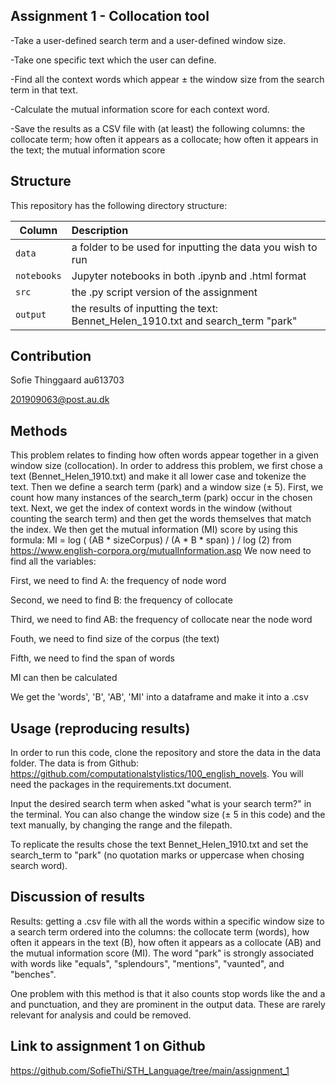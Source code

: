 ## Assignment 1 - Collocation tool

-Take a user-defined search term and a user-defined window size.

-Take one specific text which the user can define.

-Find all the context words which appear ± the window size from the search term in that text.

-Calculate the mutual information score for each context word.

-Save the results as a CSV file with (at least) the following columns: the collocate term; how often it appears as a collocate; how often it appears in the text; the mutual information score


## Structure

This repository has the following directory structure:

| Column | Description|
|--------|:-----------|
```data```| a folder to be used for inputting the data you wish to run
```notebooks``` | Jupyter notebooks in both .ipynb and .html format
```src``` | the .py script version of the assignment
```output``` | the results of inputting the text: Bennet_Helen_1910.txt and search_term "park"

## Contribution

Sofie Thinggaard au613703

201909063@post.au.dk

## Methods

This problem relates to finding how often words appear together in a given window size (collocation). In order to address this problem, we first chose a text (Bennet_Helen_1910.txt) and make it all lower case and tokenize the text. Then we define a search term (park) and a window size (± 5). 
First, we count how many instances of the search_term (park) occur in the chosen text. Next, we get the index of context words in the window (without counting the search term) and then get the words themselves that match the index. 
We then get the mutual information (MI) score by using this formula: MI = log ( (AB * sizeCorpus) / (A * B * span) ) / log (2) from https://www.english-corpora.org/mutualInformation.asp We now need to find all the variables:

First, we need to find A: the frequency of node word

Second, we need to find B: the frequency of collocate

Third, we need to find AB: the frequency of collocate near the node word

Fouth, we need to find size of the corpus (the text)

Fifth, we need to find the span of words

MI can then be calculated

We get the 'words', 'B', 'AB', 'MI' into a dataframe and make it into a .csv

## Usage (reproducing results)

In order to run this code, clone the repository and store the data in the data folder. The data is from Github: https://github.com/computationalstylistics/100_english_novels. You will need the packages in the requirements.txt document. 

Input the desired search term when asked "what is your search term?" in the terminal. You can also change the window size (± 5 in this code) and the text manually, by changing the range and the filepath.

To replicate the results chose the text Bennet_Helen_1910.txt and set the search_term to "park" (no quotation marks or uppercase when chosing search word).

## Discussion of results

Results: getting a .csv file with all the words within a specific window size to a search term ordered into the columns: the collocate term (words), how often it appears in the text (B), how often it appears as a collocate (AB) and the mutual information score (MI). The word "park" is strongly associated with words like "equals", "splendours", "mentions", "vaunted", and "benches".

One problem with this method is that it also counts stop words like the and a and punctuation, and they are prominent in the output data. These are rarely relevant for analysis and could be removed.

## Link to assignment 1 on Github

https://github.com/SofieThi/STH_Language/tree/main/assignment_1
